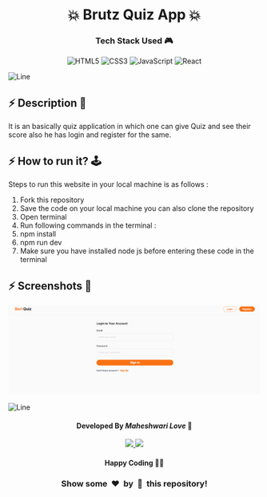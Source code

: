 <h1 align='center'><b>💥 Brutz Quiz App  💥</b></h1>

<!-- -------------------------------------------------------------------------------------------------------------- -->

<h3 align='center'>Tech Stack Used 🎮</h3>
<!-- enlist all the technologies used to create this project from them (Remove comment using 'ctrl+z' or 'command+z') -->

<div align='center'>

  ![HTML5](https://img.shields.io/badge/html5-%23E34F26.svg?style=for-the-badge&logo=html5&logoColor=white)
  ![CSS3](https://img.shields.io/badge/css3-%231572B6.svg?style=for-the-badge&logo=css3&logoColor=white)
  ![JavaScript](https://img.shields.io/badge/javascript-%23323330.svg?style=for-the-badge&logo=javascript&logoColor=%23F7DF1E)
  ![React](https://img.shields.io/badge/react-%2320232a.svg?style=for-the-badge&logo=react&logoColor=%2361DAFB)
</div>


![Line](https://github.com/Avdhesh-Varshney/WebMasterLog/assets/114330097/4b78510f-a941-45f8-a9d5-80ed0705e847)

<!-- -------------------------------------------------------------------------------------------------------------- -->

## :zap: Description 📃

<div>
  <!-- <p>Add Description of the project</p> -->
    <p>It is an basically quiz application in which one can give Quiz and see their score also he has login and register for the same.
</p>
</div></p>
</div>


<!-- -------------------------------------------------------------------------------------------------------------- -->

## :zap: How to run it? 🕹️

<!-- Add steps how to run this project -->
Steps to run this website in your local machine is as follows :
1. Fork this repository
2. Save the code on your local machine you can also clone the repository
3. Open terminal
4. Run following commands in the terminal :
5. npm install
6. npm run dev
7. Make sure you have installed node js before entering these code in the terminal


<!-- -------------------------------------------------------------------------------------------------------------- -->

## :zap: Screenshots 📸
<!-- add the screenshot of the project (Mandatory) -->

<img src='./screenshot.webp'>


![Line](https://github.com/Avdhesh-Varshney/WebMasterLog/assets/114330097/4b78510f-a941-45f8-a9d5-80ed0705e847)

<!-- -------------------------------------------------------------------------------------------------------------- -->

<h4 align='center'>Developed By <b><i>Maheshwari Love</i></b> 👦</h4>
<p align='center'>
  <a href='https://www.linkedin.com/in/maheshwari-love/'>
    <img src='https://img.shields.io/badge/linkedin-%230077B5.svg?style=for-the-badge&logo=linkedin&logoColor=white' />
  </a>
  <a href='https://github.com/Maheshwari-Love/'>
    <img src='https://img.shields.io/badge/github-%23121011.svg?style=for-the-badge&logo=github&logoColor=white' />
  </a>
</p>

<h4 align='center'>Happy Coding 🧑‍💻</h4>

<h3 align="center">Show some &nbsp;❤️&nbsp; by &nbsp;🌟&nbsp; this repository!</h3>
